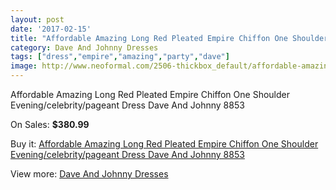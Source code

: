 ```yaml
---
layout: post
date: '2017-02-15'
title: "Affordable Amazing Long Red Pleated Empire Chiffon One Shoulder Evening/celebrity/pageant Dress Dave And Johnny 8853"
category: Dave And Johnny Dresses
tags: ["dress","empire","amazing","party","dave"]
image: http://www.neoformal.com/2506-thickbox_default/affordable-amazing-long-red-pleated-empire-chiffon-one-shoulder-evening-celebrity-pageant-dress-dave-and-johnny-8853.jpg
---
```

Affordable Amazing Long Red Pleated Empire Chiffon One Shoulder Evening/celebrity/pageant Dress Dave And Johnny 8853

On Sales: **$380.99**
<a href="https://www.neoformal.com/en/dave-and-johnny-dresses/949-affordable-amazing-long-red-pleated-empire-chiffon-one-shoulder-evening-celebrity-pageant-dress-dave-and-johnny-8853.html"><amp-img layout="responsive" width="600" height="600" src="//www.neoformal.com/2506-thickbox_default/affordable-amazing-long-red-pleated-empire-chiffon-one-shoulder-evening-celebrity-pageant-dress-dave-and-johnny-8853.jpg" alt="Affordable Amazing Long Red Pleated Empire Chiffon One Shoulder Evening/celebrity/pageant Dress Dave And Johnny 8853 0" /></a>
<a href="https://www.neoformal.com/en/dave-and-johnny-dresses/949-affordable-amazing-long-red-pleated-empire-chiffon-one-shoulder-evening-celebrity-pageant-dress-dave-and-johnny-8853.html"><amp-img layout="responsive" width="600" height="600" src="//www.neoformal.com/2509-thickbox_default/affordable-amazing-long-red-pleated-empire-chiffon-one-shoulder-evening-celebrity-pageant-dress-dave-and-johnny-8853.jpg" alt="Affordable Amazing Long Red Pleated Empire Chiffon One Shoulder Evening/celebrity/pageant Dress Dave And Johnny 8853 1" /></a>
<a href="https://www.neoformal.com/en/dave-and-johnny-dresses/949-affordable-amazing-long-red-pleated-empire-chiffon-one-shoulder-evening-celebrity-pageant-dress-dave-and-johnny-8853.html"><amp-img layout="responsive" width="600" height="600" src="//www.neoformal.com/2508-thickbox_default/affordable-amazing-long-red-pleated-empire-chiffon-one-shoulder-evening-celebrity-pageant-dress-dave-and-johnny-8853.jpg" alt="Affordable Amazing Long Red Pleated Empire Chiffon One Shoulder Evening/celebrity/pageant Dress Dave And Johnny 8853 2" /></a>
<a href="https://www.neoformal.com/en/dave-and-johnny-dresses/949-affordable-amazing-long-red-pleated-empire-chiffon-one-shoulder-evening-celebrity-pageant-dress-dave-and-johnny-8853.html"><amp-img layout="responsive" width="600" height="600" src="//www.neoformal.com/2507-thickbox_default/affordable-amazing-long-red-pleated-empire-chiffon-one-shoulder-evening-celebrity-pageant-dress-dave-and-johnny-8853.jpg" alt="Affordable Amazing Long Red Pleated Empire Chiffon One Shoulder Evening/celebrity/pageant Dress Dave And Johnny 8853 3" /></a>

Buy it: [Affordable Amazing Long Red Pleated Empire Chiffon One Shoulder Evening/celebrity/pageant Dress Dave And Johnny 8853](https://www.neoformal.com/en/dave-and-johnny-dresses/949-affordable-amazing-long-red-pleated-empire-chiffon-one-shoulder-evening-celebrity-pageant-dress-dave-and-johnny-8853.html "Affordable Amazing Long Red Pleated Empire Chiffon One Shoulder Evening/celebrity/pageant Dress Dave And Johnny 8853")

View more: [Dave And Johnny Dresses](https://www.neoformal.com/en/9-dave-and-johnny-dresses "Dave And Johnny Dresses")